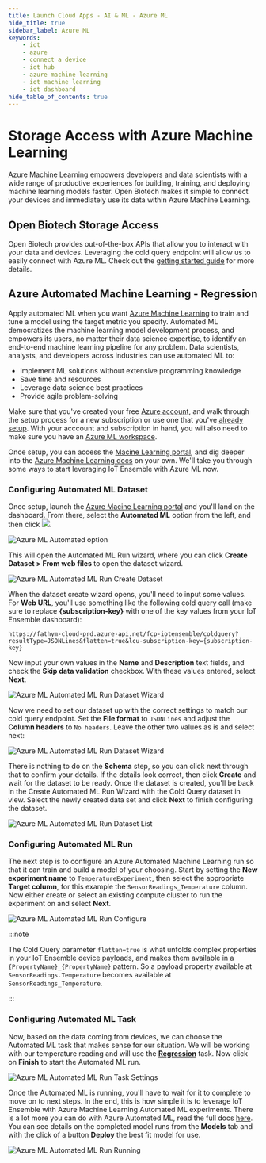 ```yaml
---
title: Launch Cloud Apps - AI & ML - Azure ML
hide_title: true
sidebar_label: Azure ML
keywords:
    - iot
    - azure
    - connect a device
    - iot hub
    - azure machine learning
    - iot machine learning
    - iot dashboard
hide_table_of_contents: true
---
```


# Storage Access with Azure Machine Learning

Azure Machine Learning empowers developers and data scientists with a wide range of productive experiences for building, training, and deploying machine learning models faster.  Open Biotech makes it simple to connect your devices and immediately use its data within Azure Machine Learning.

## Open Biotech Storage Access

Open Biotech provides out-of-the-box APIs that allow you to interact with your data and devices.  Leveraging the cold query endpoint will allow us to easily connect with Azure ML.  Check out the [getting started guide](../../integrations/connecting-downstream) for more details.

## Azure Automated Machine Learning - Regression

Apply automated ML when you want [Azure Machine Learning](https://docs.microsoft.com/en-us/azure/machine-learning/concept-automated-ml) to train and tune a model using the target metric you specify. Automated ML democratizes the machine learning model development process, and empowers its users, no matter their data science expertise, to identify an end-to-end machine learning pipeline for any problem.
Data scientists, analysts, and developers across industries can use automated ML to:

- Implement ML solutions without extensive programming knowledge
- Save time and resources
- Leverage data science best practices
- Provide agile problem-solving

Make sure that you've created your free [Azure account](https://azure.microsoft.com/en-us/free/services/machine-learning/), and walk through the setup process for a new subscription or use one that you've [already setup](https://ml.azure.com).  With your acccount and subscription in hand, you will also need to make sure you have an [Azure ML workspace](https://portal.azure.com/#create/Microsoft.MachineLearningServices).

Once setup, you can access the [Macine Learning portal](https://ml.azure.com), and dig deeper into the [Azure Machine Learning docs](https://docs.microsoft.com/en-us/azure/machine-learning/overview-what-is-azure-ml) on your own.  We'll take you through some ways to start leveraging IoT Ensemble with Azure ML now.  

### Configuring Automated ML Dataset

Once setup, launch the [Azure Macine Learning portal](https://ml.azure.com) and you'll land on the dashboard.  From there, select the **Automated ML** option from the left, and then click <img src="https://www.fathym.com/iot/img/screenshots/azure-ml-add-automated-ml-run.png" class="text-image" />.

![Azure ML Automated option](https://www.fathym.com/iot/img/screenshots/azure-ml-automated-option.png)

This will open the Automated ML Run wizard, where you can click **Create Dataset > From web files** to open the dataset wizard.

![Azure ML Automated ML Run Create Dataset](https://www.fathym.com/iot/img/screenshots/azure-ml-automated-ml-run-wizard-create-dataset.png)

When the dataset create wizard opens, you'll need to input some values.  For **Web URL**, you'll use something like the following cold query call (make sure to replace **{subscription-key}** with one of the key values from your IoT Ensemble dashboard):

```console
https://fathym-cloud-prd.azure-api.net/fcp-iotensemble/coldquery?resultType=JSONLines&flatten=true&lcu-subscription-key={subscription-key}
```

Now input your own values in the **Name** and **Description** text fields, and check the **Skip data validation** checkbox.  With these values entered, select **Next**.

![Azure ML Automated ML Run Dataset Wizard](https://www.fathym.com/iot/img/screenshots/azure-ml-automated-ml-run-dataset-wizard-skip.png)

Now we need to set our dataset up with the correct settings to match our cold query endpoint.  Set the **File format** to `JSONLines` and adjust the **Column headers** to `No headers`.  Leave the other two values as is and select next:

![Azure ML Automated ML Run Dataset Wizard](https://www.fathym.com/iot/img/screenshots/azure-ml-automated-ml-run-dataset-wizard-settings.png)

There is nothing to do on the **Schema** step, so you can click next through that to confirm your details.  If the details look correct, then click **Create** and wait for the dataset to be ready.  Once the dataset is created, you'll be back in the Create Automated ML Run Wizard with the Cold Query dataset in view.  Select the newly created data set and click **Next** to finish configuring the dataset.

![Azure ML Automated ML Run Dataset List](https://www.fathym.com/iot/img/screenshots/azure-ml-automated-ml-run-wizard-cold-query-dataset.png)

### Configuring Automated ML Run

The next step is to configure an Azure Automated Machine Learning run so that it can train and build a model of your choosing.  Start by setting the **New experiment name** to `TemperatureExperiment`, then select the appropriate **Target column**, for this example the `SensorReadings_Temperature` column.  Now either create or select an existing compute cluster to run the experiment on and select **Next**.

![Azure ML Automated ML Run Configure](https://www.fathym.com/iot/img/screenshots/azure-ml-automated-ml-run-wizard-configure-run.png)

:::note

The Cold Query parameter `flatten=true` is what unfolds complex properties in your IoT Ensemble device payloads, and makes them available in a `{PropertyName}_{PropertyName}` pattern.  So a payload property available at `SensorReadings.Temperature` becomes available at `SensorReadings_Temperature`.

:::

### Configuring Automated ML Task

Now, based on the data coming from devices, we can choose the Automated ML task that makes sense for our situation.  We will be working with our temperature reading and will use the **[Regression](https://docs.microsoft.com/en-us/azure/machine-learning/concept-automated-ml#regression)** task.  Now click on **Finish** to start the Automated ML run.

![Azure ML Automated ML Run Task Settings](https://www.fathym.com/iot/img/screenshots/azure-ml-automated-ml-run-wizard-task-settings.png)

Once the Automated ML is running, you'll have to wait for it to complete to move on to next steps.  In the end, this is how simple it is to leverage IoT Ensemble with Azure Machine Learning Automated ML experiments.  There is a lot more you can do with Azure Automated ML, read the full docs [here](https://docs.microsoft.com/en-us/azure/machine-learning/concept-automated-ml).  You can see details on the completed model runs from the **Models** tab and with the click of a button **Deploy** the best fit model for use.

![Azure ML Automated ML Run Running](https://www.fathym.com/iot/img/screenshots/azure-ml-automated-ml-running.png)

<!-- 
## Azure Automated Machine Learning - Classification

## Azure Automated Machine Learning - Time Series Forecasting

For use with Time series docs...

If your using [IoT Ensemble's Best Practice Schema](../../../devs/device-setup/best-practice-schema) then set the **Time column** to `Timestamp`, otherwise choose the appropriate value from your device payload schema or fall back to the system value `EventEnqueuedUtcTime`. 

:::note

You may get this error when trying to walkthrough this guide.  You can use the [connect a device](../../../getting-started/connecting-first-device) getting started guide to walk through many different way to get data flowing or use the emulated data URL shown above.

![Azure ML Automated ML Run Finish Not Enough Rows Error](https://www.fathym.com/iot/img/screenshots/azure-ml-automated-ml-run-wizard-finish-not-enough-rows.png)

:::
-->
